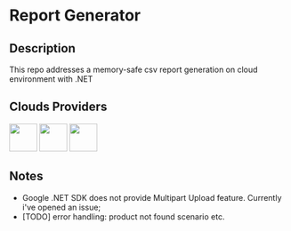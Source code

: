 # Report Generator

## Description
This repo addresses a memory-safe csv report generation on cloud environment with .NET

## Clouds Providers
<p align="left">
<img src="https://sretips.com.br/images/aws/aws.png" width="50">
<img src="https://www.vaisulweb.com/wp-content/uploads/2019/02/azure_logo_794_new.png" width="50">
<img src="https://miro.medium.com/v2/resize:fit:364/0*4RY16FjoJPjXGhyo.png" width="50">
</p>

## Notes
- Google .NET SDK does not provide Multipart Upload feature. Currently i've opened an issue;
- [TODO] error handling: product not found scenario etc.